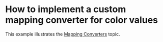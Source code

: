 # How to implement a custom mapping converter for color values


This example illustrates the <a href="http://help.devexpress.com/#WPF/CustomDocument119833">Mapping Converters</a> topic.

<br/>


